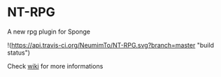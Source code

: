 # NT-RPG
A new rpg plugin for Sponge


!(https://api.travis-ci.org/NeumimTo/NT-RPG.svg?branch=master "build status")


Check [wiki](https://github.com/NeumimTo/NT-RPG/wiki) for more informations

